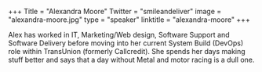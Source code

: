 +++
Title = "Alexandra Moore"
Twitter = "smileandeliver"
image = "alexandra-moore.jpg"
type = "speaker"
linktitle = "alexandra-moore"
+++

Alex has worked in IT, Marketing/Web design, Software Support and Software Delivery before moving into her current System Build (DevOps) role within TransUnion (formerly Callcredit). She spends her days making stuff better and says that a day without Metal and motor racing is a dull one.
